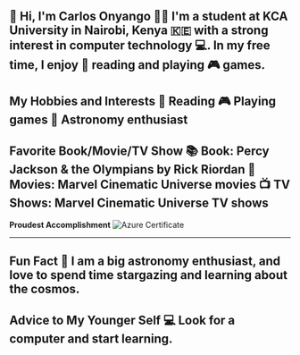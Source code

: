 👋 Hi, I'm Carlos Onyango
👨‍🎓 I'm a student at KCA University in Nairobi, Kenya 🇰🇪 with a strong interest in computer technology 💻. In my free time, I enjoy 📖 reading and playing 🎮 games.
--------------------------------------------------------------------------------------------------------------------
**My Hobbies and Interests**
📖 Reading
🎮 Playing games
🌌 Astronomy enthusiast
--------------------------------------------------------------------------------------------------------------------
**Favorite Book/Movie/TV Show**
📚 Book: Percy Jackson & the Olympians by Rick Riordan
🎥 Movies: Marvel Cinematic Universe movies
📺 TV Shows: Marvel Cinematic Universe TV shows
--------------------------------------------------------------------------------------------------------------------
**Proudest Accomplishment**
![Azure Certificate](https://lh3.googleusercontent.com/IjJqjhfqlXhx5M7DLATGfjgBamvVovnNBJ0LzGANmE6_bdnnEZPe2iptSebI88FDrPsn49FEm5U8p5i5u5A4QlcFdU0BApJxZNz3PtojcFKKKxoZXNS5MDC78haUs30d6BalkABFy5_KKM3Qtt_lnHOj6HMJsTrsgex0Vv7RY53E80tCi_uhC7JXvhXp3Q2ak0AcuhxpUAheuncoYkq2E9W6bqg3sWcj9wMXLQCmN-8To07HjPCC0lGRzfbhZ-4vUfI-FmFfYnWLpdr7kpxaJmZwdhbvvapfHdVjWXQ0Cz1LuhA5W1zwpTWQMR4KxZOB6b5FRc1WKqCGBC-XRqPDMcZ7_8NLA6RcccVmy0MJKM6WlS0H-dnXE_j473ZXOKcJ6ehH82RlHtGpiOZPCXL7ENW_7gQnO7hv160OlQvMcfpzVHJ7-Tp3N-yXjNYMVCSzntfPwjVRiXKgxHBly-vg5RmBtSmhyoX0KI9emLnkX8k5KCiLgt8ib62kixsoAol9CPUSSVyIg1H7aRp_54b9SDPpqwayddS4_Av8r0al9XdJ4LIIC9xe_Dhm40Pcjg7i324S6QNcRpdvYAhTwVm3ESFN-EIyRTALG1arl7bxa7n10OG1eiC3glrHcaz4iFUQCfbv3ZCOe97g0NVCFTe3jvsRDEMmO4BMXTw7n0wWaGB8nUbGLBYbnfBUxRfoCc6VTtegr40iG06iDaBxOjvejbmUQIO0-fdtR_HoorM9Gq6tEviwKa8d2zWNRXX12qdtGmR5iIhGubeOxMrUPq-o4DF9RhXj3L2s4EVd9hsqm1UVPVtisvgudhA1LFF_9gswvRXjJ5P40p9pK3CYE8Ua2WBSuOIjMB69omz1rOw5rSXNE_W3Q4J-NnRBx-Ws4aoxEaRqME4nuiXfQQ4Mx8_j5zsFnxErilkJc-OB1N26cJEGtDY8=s300-no?authuser=0)

--------------------------------------------------------------------------------------------------------------------
**Fun Fact**
🔭 I am a big astronomy enthusiast, and love to spend time stargazing and learning about the cosmos.
--------------------------------------------------------------------------------------------------------------------
**Advice to My Younger Self**
💻 Look for a computer and start learning.
--------------------------------------------------------------------------------------------------------------------
